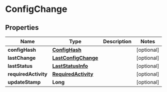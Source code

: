 

# ConfigChange

## Properties

Name | Type | Description | Notes
------------ | ------------- | ------------- | -------------
**configHash** | [**ConfigHash**](ConfigHash.md) |  |  [optional]
**lastChange** | [**LastConfigChange**](LastConfigChange.md) |  |  [optional]
**lastStatus** | [**LastStatusInfo**](LastStatusInfo.md) |  |  [optional]
**requiredActivity** | [**RequiredActivity**](RequiredActivity.md) |  |  [optional]
**updateStamp** | **Long** |  |  [optional]



